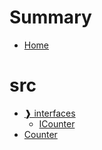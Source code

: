 # Summary
- [Home](README.md)
# src
  - [❱ interfaces](src/interfaces/README.md)
    - [ICounter](src/interfaces/ICounter.sol/interface.ICounter.md)
  - [Counter](src/Counter.sol/contract.Counter.md)

